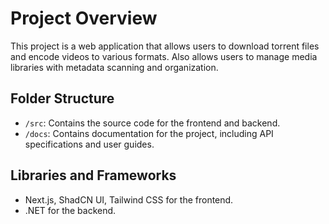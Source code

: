 # Project Overview

This project is a web application that allows users to download torrent files and encode videos to various formats. Also allows users to manage media libraries with metadata scanning and organization.

## Folder Structure

- `/src`: Contains the source code for the frontend and backend.
- `/docs`: Contains documentation for the project, including API specifications and user guides.

## Libraries and Frameworks

- Next.js, ShadCN UI, Tailwind CSS for the frontend.
- .NET for the backend.

